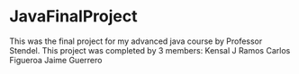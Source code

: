 # JavaFinalProject
This was the final project for my advanced java course by Professor Stendel.
This project was completed by 3 members:
Kensal J Ramos
Carlos Figueroa
Jaime Guerrero
